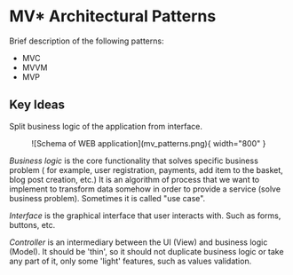 # MV* Architectural Patterns
Brief description of the following patterns:

- MVC
- MVVM
- MVP

## Key Ideas

Split business logic of the application from interface. 

<figure markdown>
  ![Schema of WEB application](mv_patterns.png){ width="800" }
</figure>

_Business_ _logic_ is the core functionality that solves specific business problem (
for example, user registration, payments, add item to the basket, blog post creation, etc.)
It is an algorithm of process that we want to implement to transform data somehow in order
to provide a service (solve business problem). Sometimes it is called "use case". 

_Interface_ is the graphical interface that user interacts with. Such as forms, buttons, etc.

_Controller_ is an intermediary between the UI (View) and business logic (Model). It should be
'thin', so it should not duplicate business logic or take any part of it, only some 'light' features,
such as values validation. 


